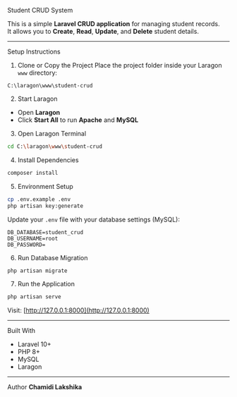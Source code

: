 Student CRUD System

This is a simple **Laravel CRUD application** for managing student records.  
It allows you to **Create**, **Read**, **Update**, and **Delete** student details.

---

Setup Instructions

1. Clone or Copy the Project
Place the project folder inside your Laragon `www` directory:
```
C:\laragon\www\student-crud
```

2. Start Laragon
- Open **Laragon**
- Click **Start All** to run **Apache** and **MySQL**

3. Open Laragon Terminal
```bash
cd C:\laragon\www\student-crud
```

4. Install Dependencies
```bash
composer install
```

5. Environment Setup
```bash
cp .env.example .env
php artisan key:generate
```

Update your `.env` file with your database settings (MySQL):
```
DB_DATABASE=student_crud
DB_USERNAME=root
DB_PASSWORD=
```

6. Run Database Migration
```bash
php artisan migrate
```

7. Run the Application
```bash
php artisan serve
```

Visit: [http://127.0.0.1:8000](http://127.0.0.1:8000)

---

Built With
- Laravel 10+
- PHP 8+
- MySQL
- Laragon

---

Author
**Chamidi Lakshika**  

